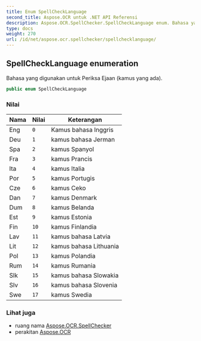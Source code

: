 ```yaml
---
title: Enum SpellCheckLanguage
second_title: Aspose.OCR untuk .NET API Referensi
description: Aspose.OCR.SpellChecker.SpellCheckLanguage enum. Bahasa yang digunakan untuk Periksa Ejaan kamus yang ada.
type: docs
weight: 270
url: /id/net/aspose.ocr.spellchecker/spellchecklanguage/
---
```

## SpellCheckLanguage enumeration

Bahasa yang digunakan untuk Periksa Ejaan (kamus yang ada).

```csharp
public enum SpellCheckLanguage
```

### Nilai

| Nama | Nilai | Keterangan |
| --- | --- | --- |
| Eng | `0` | Kamus bahasa Inggris |
| Deu | `1` | kamus bahasa Jerman |
| Spa | `2` | kamus Spanyol |
| Fra | `3` | kamus Prancis |
| Ita | `4` | kamus Italia |
| Por | `5` | kamus Portugis |
| Cze | `6` | kamus Ceko |
| Dan | `7` | kamus Denmark |
| Dum | `8` | kamus Belanda |
| Est | `9` | kamus Estonia |
| Fin | `10` | kamus Finlandia |
| Lav | `11` | kamus bahasa Latvia |
| Lit | `12` | kamus bahasa Lithuania |
| Pol | `13` | kamus Polandia |
| Rum | `14` | kamus Rumania |
| Slk | `15` | kamus bahasa Slowakia |
| Slv | `16` | kamus bahasa Slovenia |
| Swe | `17` | kamus Swedia |

### Lihat juga

* ruang nama [Aspose.OCR.SpellChecker](../../aspose.ocr.spellchecker/)
* perakitan [Aspose.OCR](../../)


